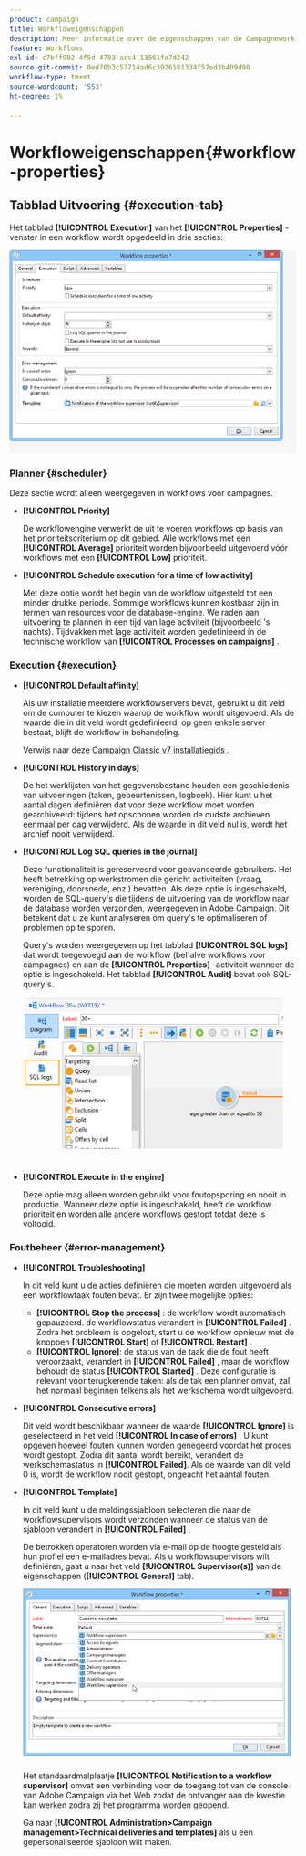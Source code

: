 ```yaml
---
product: campaign
title: Workfloweigenschappen
description: Meer informatie over de eigenschappen van de Campagneworkflow
feature: Workflows
exl-id: c7bff902-4f5d-4783-aec4-13561fa7d242
source-git-commit: 0ed70b3c57714ad6c3926181334f57ed3b409d98
workflow-type: tm+mt
source-wordcount: '553'
ht-degree: 1%

---
```


# Workfloweigenschappen{#workflow-properties}



## Tabblad Uitvoering {#execution-tab}

Het tabblad **[!UICONTROL Execution]** van het **[!UICONTROL Properties]** -venster in een workflow wordt opgedeeld in drie secties:

![](assets/wf_execution_tab.png)

### Planner {#scheduler}

Deze sectie wordt alleen weergegeven in workflows voor campagnes.

* **[!UICONTROL Priority]**

  De workflowengine verwerkt de uit te voeren workflows op basis van het prioriteitscriterium op dit gebied. Alle workflows met een **[!UICONTROL Average]** prioriteit worden bijvoorbeeld uitgevoerd vóór workflows met een **[!UICONTROL Low]** prioriteit.

* **[!UICONTROL Schedule execution for a time of low activity]**

  Met deze optie wordt het begin van de workflow uitgesteld tot een minder drukke periode. Sommige workflows kunnen kostbaar zijn in termen van resources voor de database-engine. We raden aan uitvoering te plannen in een tijd van lage activiteit (bijvoorbeeld &#39;s nachts). Tijdvakken met lage activiteit worden gedefinieerd in de technische workflow van **[!UICONTROL Processes on campaigns]** .

### Execution {#execution}

* **[!UICONTROL Default affinity]**

  Als uw installatie meerdere workflowservers bevat, gebruikt u dit veld om de computer te kiezen waarop de workflow wordt uitgevoerd. Als de waarde die in dit veld wordt gedefinieerd, op geen enkele server bestaat, blijft de workflow in behandeling.

  Verwijs naar deze [ Campaign Classic v7 installatiegids ](../../installation/using/configuring-campaign-server.md#high-availability-workflows-and-affinities).

* **[!UICONTROL History in days]**

  De het werklijsten van het gegevensbestand houden een geschiedenis van uitvoeringen (taken, gebeurtenissen, logboek). Hier kunt u het aantal dagen definiëren dat voor deze workflow moet worden gearchiveerd: tijdens het opschonen worden de oudste archieven eenmaal per dag verwijderd. Als de waarde in dit veld nul is, wordt het archief nooit verwijderd.

* **[!UICONTROL Log SQL queries in the journal]**

  Deze functionaliteit is gereserveerd voor geavanceerde gebruikers. Het heeft betrekking op werkstromen die gericht activiteiten (vraag, vereniging, doorsnede, enz.) bevatten. Als deze optie is ingeschakeld, worden de SQL-query&#39;s die tijdens de uitvoering van de workflow naar de database worden verzonden, weergegeven in Adobe Campaign. Dit betekent dat u ze kunt analyseren om query&#39;s te optimaliseren of problemen op te sporen.

  Query&#39;s worden weergegeven op het tabblad **[!UICONTROL SQL logs]** dat wordt toegevoegd aan de workflow (behalve workflows voor campagnes) en aan de **[!UICONTROL Properties]** -activiteit wanneer de optie is ingeschakeld. Het tabblad **[!UICONTROL Audit]** bevat ook SQL-query&#39;s.

  ![](assets/wf_tab_log_sql.png)

* **[!UICONTROL Execute in the engine]**

  Deze optie mag alleen worden gebruikt voor foutopsporing en nooit in productie. Wanneer deze optie is ingeschakeld, heeft de workflow prioriteit en worden alle andere workflows gestopt totdat deze is voltooid.

### Foutbeheer {#error-management}

* **[!UICONTROL Troubleshooting]**

  In dit veld kunt u de acties definiëren die moeten worden uitgevoerd als een workflowtaak fouten bevat. Er zijn twee mogelijke opties:

   * **[!UICONTROL Stop the process]** : de workflow wordt automatisch gepauzeerd. de workflowstatus verandert in **[!UICONTROL Failed]** . Zodra het probleem is opgelost, start u de workflow opnieuw met de knoppen **[!UICONTROL Start]** of **[!UICONTROL Restart]** .
   * **[!UICONTROL Ignore]**: de status van de taak die de fout heeft veroorzaakt, verandert in **[!UICONTROL Failed]** , maar de workflow behoudt de status **[!UICONTROL Started]** . Deze configuratie is relevant voor terugkerende taken: als de tak een planner omvat, zal het normaal beginnen telkens als het werkschema wordt uitgevoerd.

* **[!UICONTROL Consecutive errors]**

  Dit veld wordt beschikbaar wanneer de waarde **[!UICONTROL Ignore]** is geselecteerd in het veld **[!UICONTROL In case of errors]** . U kunt opgeven hoeveel fouten kunnen worden genegeerd voordat het proces wordt gestopt. Zodra dit aantal wordt bereikt, verandert de werkschemastatus in **[!UICONTROL Failed]**. Als de waarde van dit veld 0 is, wordt de workflow nooit gestopt, ongeacht het aantal fouten.

* **[!UICONTROL Template]**

  In dit veld kunt u de meldingssjabloon selecteren die naar de workflowsupervisors wordt verzonden wanneer de status van de sjabloon verandert in **[!UICONTROL Failed]** .

  De betrokken operatoren worden via e-mail op de hoogte gesteld als hun profiel een e-mailadres bevat. Als u workflowsupervisors wilt definiëren, gaat u naar het veld **[!UICONTROL Supervisor(s)]** van de eigenschappen (**[!UICONTROL General]** tab).

  ![](assets/wf-properties_select-supervisors.png)

  Het standaardmalplaatje **[!UICONTROL Notification to a workflow supervisor]** omvat een verbinding voor de toegang tot van de console van Adobe Campaign via het Web zodat de ontvanger aan de kwestie kan werken zodra zij het programma worden geopend.

  Ga naar **[!UICONTROL Administration>Campaign management>Technical deliveries and templates]** als u een gepersonaliseerde sjabloon wilt maken.
